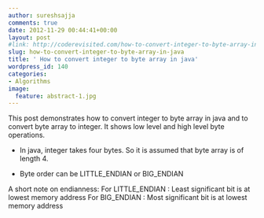 ```yaml
---
author: sureshsajja
comments: true
date: 2012-11-29 00:44:41+00:00
layout: post
#link: http://coderevisited.com/how-to-convert-integer-to-byte-array-in-java/
slug: how-to-convert-integer-to-byte-array-in-java
title: ' How to convert integer to byte array in java'
wordpress_id: 140
categories:
- Algorithms
image:
  feature: abstract-1.jpg
---
```


This post demonstrates how to convert integer to byte array in java and to convert byte array to integer. It shows low level and high level byte operations.



	
  * In java, integer takes four bytes. So it is assumed that byte array is of length 4.

	
  * Byte order can be LITTLE_ENDIAN or BIG_ENDIAN


A short note on endianness:
For LITTLE_ENDIAN : Least significant bit is at lowest memory address
For BIG_ENDIAN : Most significant bit is at lowest memory address

 




